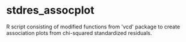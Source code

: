 # stdres_assocplot
R script consisting of modified functions from 'vcd' package to create association plots from chi-squared standardized residuals.

